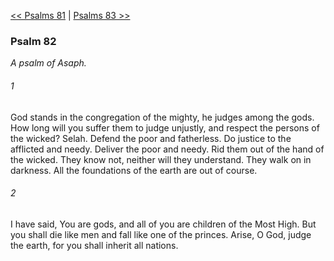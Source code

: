 [<< Psalms 81](Psalms%2081.md)  |  [Psalms 83 >>](Psalms%2083.md)

### Psalm 82

*A psalm of Asaph.*

###### 1
God stands in the congregation of the mighty, he judges among the gods. How long will you suffer them to judge unjustly, and respect the persons of the wicked? Selah. Defend the poor and fatherless. Do justice to the afflicted and needy. Deliver the poor and needy. Rid them out of the hand of the wicked. They know not, neither will they understand. They walk on in darkness. All the foundations of the earth are out of course.

###### 2
I have said, You are gods, and all of you are children of the Most High. But you shall die like men and fall like one of the princes. Arise, O God, judge the earth, for you shall inherit all nations.